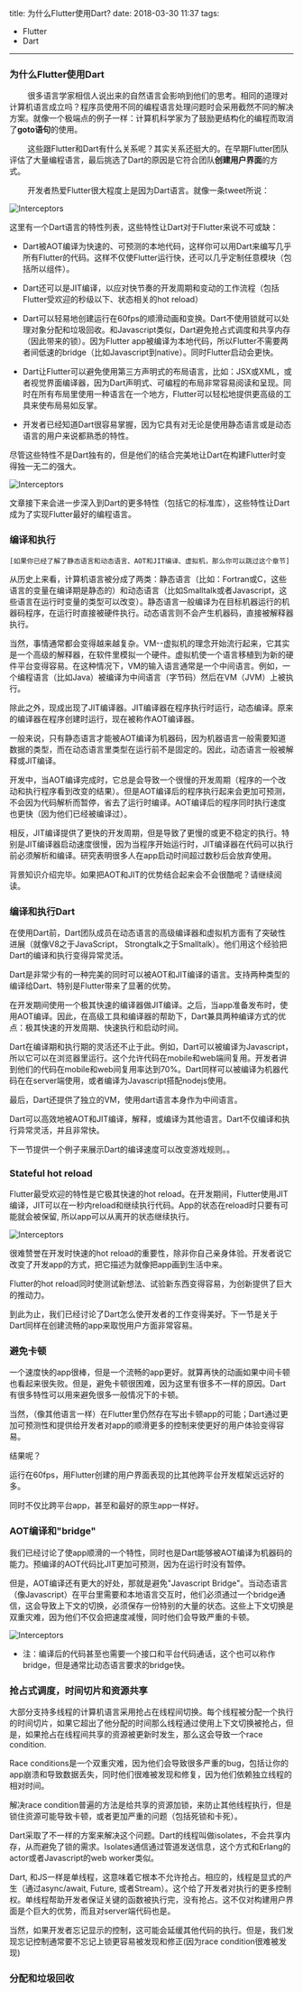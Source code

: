 title: 为什么Flutter使用Dart?
date: 2018-03-30 11:37
tags:
  - Flutter
  - Dart
---

### 为什么Flutter使用Dart

&emsp;&emsp; 很多语言学家相信人说出来的自然语言会影响到他们的思考。相同的道理对计算机语言成立吗？程序员使用不同的编程语言处理问题时会采用截然不同的解决方案。就像一个极端点的例子一样：计算机科学家为了鼓励更结构化的编程而取消了**goto语句**的使用。

&emsp;&emsp; 这些跟Flutter和Dart有什么关系呢？其实关系还挺大的。在早期Flutter团队评估了大量编程语言，最后挑选了Dart的原因是它符合团队**创建用户界面**的方式。

&emsp;&emsp; 开发者热爱Flutter很大程度上是因为Dart语言。就像一条tweet所说：

![Interceptors](./pic_01.jpeg)

这里有一个Dart语言的特性列表，这些特性让Dart对于Flutter来说不可或缺：

* Dart被AOT编译为快速的、可预测的本地代码，这样你可以用Dart来编写几乎所有Flutter的代码。这样不仅使Flutter运行快，还可以几乎定制任意模块（包括所以组件）。

* Dart还可以是JIT编译，以应对快节奏的开发周期和变动的工作流程（包括Flutter受欢迎的秒级以下、状态相关的hot reload）

* Dart可以轻易地创建运行在60fps的顺滑动画和变换。Dart不使用锁就可以处理对象分配和垃圾回收。和Javascript类似，Dart避免抢占式调度和共享内存（因此带来的锁）。因为Flutter app被编译为本地代码，所以Flutter不需要两者间低速的bridge（比如Javascript到native）。同时Flutter启动会更快。

* Dart让Flutter可以避免使用第三方声明式的布局语言，比如：JSX或XML，或者视觉界面编译器，因为Dart声明式、可编程的布局非常容易阅读和呈现。同时在所有布局里使用一种语言在一个地方，Flutter可以轻松地提供更高级的工具来使布局易如反掌。

* 开发者已经知道Dart很容易掌握，因为它具有对无论是使用静态语言或是动态语言的用户来说都熟悉的特性。

尽管这些特性不是Dart独有的，但是他们的结合完美地让Dart在构建Flutter时变得独一无二的强大。

![Interceptors](./pic_02.jpeg)

文章接下来会进一步深入到Dart的更多特性（包括它的标准库），这些特性让Dart成为了实现Flutter最好的编程语言。

### 编译和执行

`[如果你已经了解了静态语言和动态语言、AOT和JIT编译、虚拟机，那么你可以跳过这个章节]`

从历史上来看，计算机语言被分成了两类：静态语言（比如：Fortran或C，这些语言的变量在编译期是静态的）和动态语言（比如Smalltalk或者Javascript，这些语言在运行时变量的类型可以改变）。静态语言一般编译为在目标机器运行的机器码程序，在运行时直接被硬件执行。动态语言则不会产生机器码，直接被解释器执行。

当然，事情通常都会变得越来越复杂。VM--虚拟机的理念开始流行起来，它其实是一个高级的解释器，在软件里模拟一个硬件。虚拟机使一个语言移植到为新的硬件平台变得容易。在这种情况下，VM的输入语言通常是一个中间语言。例如，一个编程语言（比如Java）被编译为中间语言（字节码）然后在VM（JVM）上被执行。

除此之外，现成出现了JIT编译器。JIT编译器在程序执行时运行，动态编译。原来的编译器在程序创建时运行，现在被称作AOT编译器。

一般来说，只有静态语言才能被AOT编译为机器码，因为机器语言一般需要知道数据的类型，而在动态语言里类型在运行前不是固定的。因此，动态语言一般被解释或JIT编译。

开发中，当AOT编译完成时，它总是会导致一个很慢的开发周期（程序的一个改动和执行程序看到改变的结果）。但是AOT编译后的程序执行起来会更加可预测，不会因为代码解析而暂停，省去了运行时编译。AOT编译后的程序同时执行速度也更快（因为他们已经被编译过）。

相反，JIT编译提供了更快的开发周期，但是导致了更慢的或更不稳定的执行。特别是JIT编译器启动速度很慢，因为当程序开始运行时，JIT编译器在代码可以执行前必须解析和编译。研究表明很多人在app启动时间超过数秒后会放弃使用。

背景知识介绍完毕。如果把AOT和JIT的优势结合起来会不会很酷呢？请继续阅读。

### 编译和执行Dart

在使用Dart前，Dart团队成员在动态语言的高级编译器和虚拟机方面有了突破性进展（就像V8之于JavaScript， Strongtalk之于Smalltalk）。他们用这个经验把Dart的编译和执行变得异常灵活。

Dart是非常少有的一种完美的同时可以被AOT和JIT编译的语言。支持两种类型的编译给Dart、特别是Flutter带来了显著的优势。

在开发期间使用一个极其快速的编译器做JIT编译。之后，当app准备发布时，使用AOT编译。因此，在高级工具和编译器的帮助下，Dart兼具两种编译方式的优点：极其快速的开发周期、快速执行和启动时间。

Dart在编译期和执行期的灵活还不止于此。例如，Dart可以被编译为Javascript，所以它可以在浏览器里运行。这个允许代码在mobile和web端间复用。开发者讲到他们的代码在mobile和web间复用率达到70%。Dart同样可以被编译为机器代码在在server端使用，或者编译为Javascript搭配nodejs使用。

最后，Dart还提供了独立的VM，使用dart语言本身作为中间语言。

Dart可以高效地被AOT和JIT编译，解释，或编译为其他语言。Dart不仅编译和执行异常灵活，并且非常快。

下一节提供一个例子来展示Dart的编译速度可以改变游戏规则。。

### Stateful hot reload

Flutter最受欢迎的特性是它极其快速的hot reload。在开发期间，Flutter使用JIT编译，JIT可以在一秒内reload和继续执行代码。App的状态在reload时只要有可能就会被保留, 所以app可以从离开的状态继续执行。

![Interceptors](./pic_03.gif)

很难赞誉在开发时快速的hot reload的重要性，除非你自己亲身体验。开发者说它改变了开发app的方式，把它描述为就像把app画到生活中来。

Flutter的hot reload同时使测试新想法、试验新东西变得容易，为创新提供了巨大的推动力。

到此为止，我们已经讨论了Dart怎么使开发者的工作变得美好。下一节是关于Dart同样在创建流畅的app来取悦用户方面非常容易。

### 避免卡顿

一个速度快的app很棒，但是一个流畅的app更好。就算再快的动画如果中间卡顿也看起来很失败。但是，避免卡顿很困难，因为这里有很多不一样的原因。Dart有很多特性可以用来避免很多一般情况下的卡顿。

当然，（像其他语言一样）在Flutter里仍然存在写出卡顿app的可能；Dart通过更加可预测性和提供给开发者对app的顺滑更多的控制来使更好的用户体验变得容易。

结果呢？

运行在60fps，用Flutter创建的用户界面表现的比其他跨平台开发框架远远好的多。

同时不仅比跨平台app，甚至和最好的原生app一样好。

### AOT编译和"bridge"

我们已经讨论了使app顺滑的一个特性，同时也是Dart能够被AOT编译为机器码的能力。预编译的AOT代码比JIT更加可预测，因为在运行时没有暂停。

但是，AOT编译还有更大的好处，那就是避免"Javascript Bridge"。当动态语言（像Javascript）在平台里需要和本地语言交互时，他们必须通过一个bridge通信，这会导致上下文的切换，必须保存一份特别的大量的状态。这些上下文切换是双重灾难，因为他们不仅会把速度减慢，同时他们会导致严重的卡顿。

![Interceptors](./pic_04.png)

* 注：编译后的代码甚至也需要一个接口和平台代码通话，这个也可以称作bridge，但是通常比动态语言要求的bridge快。

### 抢占式调度，时间切片和资源共享

大部分支持多线程的计算机语言采用抢占在线程间切换。每个线程被分配一个执行的时间切片，如果它超出了他分配的时间那么线程通过使用上下文切换被抢占，但是，如果抢占在线程间共享的资源被更新时发生，那么这会导致一个race condition.

Race conditions是一个双重灾难，因为他们会导致很多严重的bug，包括让你的app崩溃和导致数据丢失，同时他们很难被发现和修复，因为他们依赖独立线程的相对时间。

解决race condition普遍的方法是给共享的资源加锁，来防止其他线程执行，但是锁住资源可能导致卡顿，或者更加严重的问题（包括死锁和卡死）。

Dart采取了不一样的方案来解决这个问题。Dart的线程叫做isolates，不会共享内存，从而避免了锁的需求。Isolates通信通过管道发送信息，这个方式和Erlang的actor或者Javascript的web worker类似。

Dart, 和JS一样是单线程，这意味着它根本不允许抢占。相应的，线程是显式的产生（通过async/await, Future, 或者Stream）。这个给了开发者对执行的更多控制权。单线程帮助开发者保证关键的函数被执行完，没有抢占。这不仅对构建用户界面是个巨大的优势，而且对server端代码也是。

当然，如果开发者忘记显示的控制，这可能会延缓其他代码的执行。但是，我们发现忘记控制通常要不忘记上锁更容易被发现和修正(因为race condition很难被发现)

### 分配和垃圾回收
